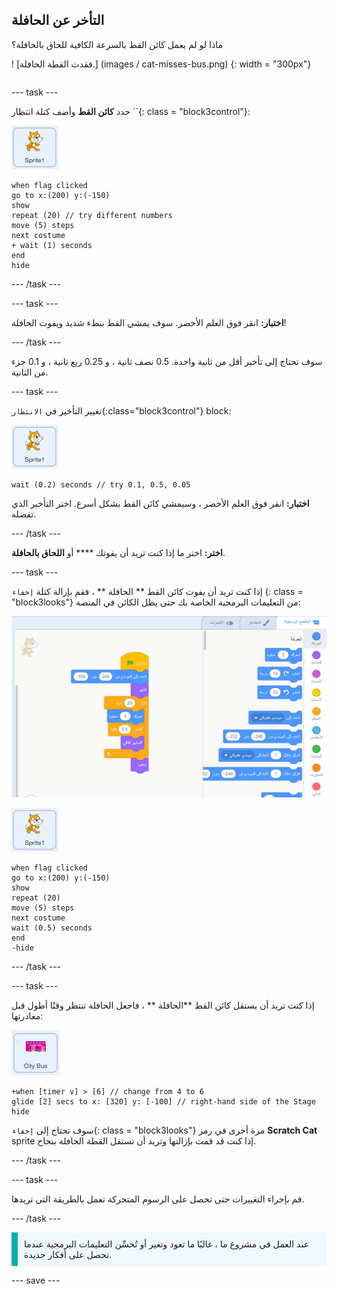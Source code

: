 ## التأخر عن الحافلة

<div style="display: flex; flex-wrap: wrap">
<div style="flex-basis: 200px; flex-grow: 1; margin-right: 15px;">
ماذا لو لم يعمل كائن القط بالسرعة الكافية للحاق بالحافلة؟
</div>
<div>

! [فقدت القطة الحافلة.] (images / cat-misses-bus.png) {: width = "300px"}

</div>
</div>

--- task ---

حدد **كائن القط** وأضف كتلة انتظار ``{: class = "block3control"}:

![كائن القط.](images/scratch-cat-sprite.png)

```blocks3
when flag clicked
go to x:(200) y:(-150) 
show
repeat (20) // try different numbers
move (5) steps 
next costume 
+ wait (1) seconds
end
hide
```
--- /task ---

--- task ---

**اختبار:** انقر فوق العلم الأخضر. سوف يمشي القط ببطء شديد ويفوت الحافلة!

--- /task ---

سوف تحتاج إلى تأخير أقل من ثانية واحدة. 0.5 نصف ثانية ، و 0.25 ربع ثانية ، و 0.1 جزء من الثانية.

--- task ---

تغيير التأخير في `الانتظار`{:class="block3control"} block:

![كائن القط.](images/scratch-cat-sprite.png)

```blocks3
wait (0.2) seconds // try 0.1, 0.5, 0.05
```

**اختبار:** انقر فوق العلم الأخضر ، وسيمشي كائن القط بشكل أسرع. اختر التأخير الذي تفضله.

--- /task ---

**اختر:** اختر ما إذا كنت تريد أن يفوتك **** أو **اللحاق بالحافلة**.

--- task ---

إذا كنت تريد أن يفوت كائن القط ** الحافلة ** ، فقم بإزالة كتلة ` إخفاء ` {: class = "block3looks"} من التعليمات البرمجية الخاصة بك حتى يظل الكائن في المنصة:

![سحب كتلة "إخفاء" من البرنامج النصي في منطقة Code إلى قائمة Blocks لإزالة الكتلة من البرنامج النصي.](images/removing-blocks-at-script-ends.gif)

![كائن القط.](images/scratch-cat-sprite.png)

```blocks3
when flag clicked
go to x:(200) y:(-150) 
show
repeat (20) 
move (5) steps 
next costume
wait (0.5) seconds 
end
-hide
```
--- /task ---

--- task ---

إذا كنت تريد أن يستقل كائن القط **الحافلة ** ، فاجعل الحافلة تنتظر وقتًا أطول قبل مغادرتها:

![كائن باص المدينة.](images/bus-sprite.png)

```blocks3
+when [timer v] > [6] // change from 4 to 6
glide [2] secs to x: [320] y: [-100] // right-hand side of the Stage
hide
```

سوف تحتاج إلى `إخفاء`{: class = "block3looks"} مرة أخرى في رمز **Scratch Cat** sprite إذا كنت قد قمت بإزالتها وتريد أن تستقل القطة الحافلة بنجاح.

--- /task ---

--- task ---

قم بإجراء التغييرات حتى تحصل على الرسوم المتحركة تعمل بالطريقة التي تريدها.

--- /task ---

<p style="border-left: solid; border-width:10px; border-color: #0faeb0; background-color: aliceblue; padding: 10px;">
عند العمل في مشروع ما ، غالبًا ما تعود وتغير أو تُحسِّن التعليمات البرمجية عندما تحصل على أفكار جديدة. 
</p>

--- save ---


